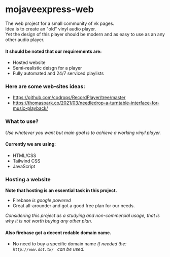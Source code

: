 # mojaveexpress-web

<p> The web project for a small community of vk pages. <br>
  Idea is to create an "old" vinyl audio player. <br>
  Yet the design of this player should be modern and as easy to use as an any other audio player. <br>
</p>
  
 #### It should be noted that our requirements are: 

- Hosted website
- Semi-realistic deisgn for a player
- Fully automated and 24/7 serviced playlists

### Here are some web-sites ideas: 

- https://github.com/codrops/RecordPlayer/tree/master
- https://thomaspark.co/2021/03/needledrop-a-turntable-interface-for-music-playback/

### What to use? 

*Use whatever you want but main goal is to achieve a working vinyl player.*

#### Currently we are using:

- HTML/CSS
- Tailwind CSS
- JavaScript

### Hosting a website 
**Note that hosting is an essential task in this project.**

- Firebase
*is google powered* 
- Great all-arounder and got a good free plan for our needs.

*Considering this project as a studying and non-commercial usage, that is why it is not worth buying any other plan.*

#### Also firebase got a decent redable domain name. 
- No need to buy a specific domain name 
*If needed the: ``http://www.dot.tk/ `` can be used.* 


